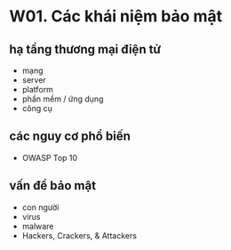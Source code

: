 
# W01. Các khái niệm bảo mật

## hạ tầng thương mại điện tử
- mạng
- server
- platform
- phần mềm / ứng dụng
- công cụ 

## các nguy cơ phổ biến 
- OWASP Top 10

## vấn đề bảo mật 
- con người
- virus
- malware
- Hackers, Crackers, & Attackers
